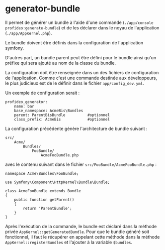 # generator-bundle

Il permet de générer un bundle à l'aide d'une commande (`./app/console profideo:generate-bundle`) et de les déclarer
dans le noyau de l'application (`./app/AppKernel.php`).

Le bundle doivent être définis dans la configuration de l'application symfony.

D'autres part, un bundle parent peut être défini pour le bundle ainsi qu'un préfixe qui sera ajouté au nom de
la classe du bundle.

La configuration doit être renseignée dans un des fichiers de configuration de l'application. Comme c'est une commande
destinée aux développeurs, le plus judicieux est de le définir dans le fichier `app/config_dev.yml`.

Un exemple de configuration serait  :

```
profideo_generator:
    name: bar
    base_namespace: AcmeBis\Bundles
    parent: ParentBisBundle          #optionnel
    class_prefix: AcmeBis            #optionnel
```

La configuration précédente génère l'architecture de bundle suivant :

```
src/
    Acme/
        Bundles/
            FooBundle/
                AcmeFooBundle.php
```

avec le contenu suivant dans le fichier `src/FooBundle/AcmeFooBundle.php` :

```
namespace Acme\Bundles\FooBundle;

use Symfony\Component\HttpKernel\Bundle\Bundle;

class AcmeFooBundle extends Bundle
{
    public function getParent()
    {
        return 'ParentBundle';
    }
}
```

Après l'exécution de la commande, le bundle est déclaré dans la méthode privée `AppKernel::getGeneratedBundle`. Pour que le bundle généré soit
fonctionnel, il faut le récupérer en appelant cette méthode dans la méthode `AppKernel::registerBundles` et l'ajouter à la variable `$bundles`.
